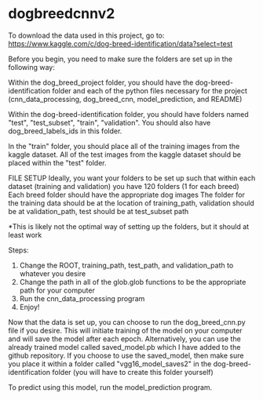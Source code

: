 # dogbreedcnnv2

To download the data used in this project, go to: https://www.kaggle.com/c/dog-breed-identification/data?select=test

Before you begin, you need to make sure the folders are set up in the following way:

Within the dog_breed_project folder, you should have the dog-breed-identification folder and each of the python files necessary for the project (cnn_data_processing, dog_breed_cnn, model_prediction, and README)

Within the dog-breed-identification folder, you should have folders named "test", "test_subset", "train", "validation". You should also have dog_breed_labels_ids in this folder. 

In the "train" folder, you should place all of the training images from the kaggle dataset. All of the test images from the kaggle dataset should be placed within the "test" folder. 

FILE SETUP
Ideally, you want your folders to be set up such that within each dataset (training and validation) you have 120 folders (1 for each breed)
Each breed folder should have the appropriate dog images
The folder for the training data should be at the location of training_path, validation should be at validation_path, test should be at test_subset path

*This is likely not the optimal way of setting up the folders, but it should at least work

Steps: 
1) Change the ROOT, training_path, test_path, and validation_path to whatever you desire
2) Change the path in all of the glob.glob functions to be the appropriate path for your computer
3) Run the cnn_data_processing program 
4) Enjoy!


Now that the data is set up, you can choose to run the dog_breed_cnn.py file if you desire. This will initiate training of the model on your computer and will save the model after each epoch. Alternatively, you can use the already trained model called saved_model.pb which I have added to the github repository.
If you choose to use the saved_model, then make sure you place it within a folder called "vgg16_model_saves2" in the dog-breed-identification folder (you will have to create this folder yourself)

To predict using this model, run the model_prediction program. 
